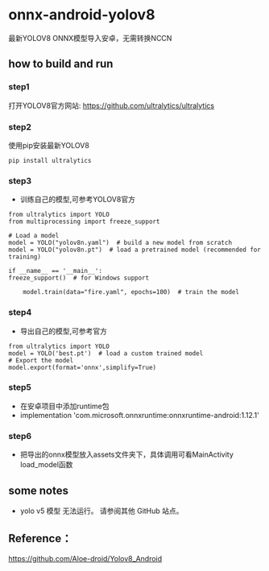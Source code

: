 # onnx-android-yolov8

最新YOLOV8 ONNX模型导入安卓，无需转换NCCN



## how to build and run
### step1
打开YOLOV8官方网站: https://github.com/ultralytics/ultralytics

### step2
使用pip安装最新YOLOV8
```
pip install ultralytics
```


### step3
* 训练自己的模型,可参考YOLOV8官方
```
from ultralytics import YOLO
from multiprocessing import freeze_support

# Load a model
model = YOLO("yolov8n.yaml")  # build a new model from scratch
model = YOLO("yolov8n.pt")  # load a pretrained model (recommended for training)

if __name__ == '__main__':
freeze_support()  # for Windows support

    model.train(data="fire.yaml", epochs=100)  # train the model
```
### step4
* 导出自己的模型,可参考官方
```
from ultralytics import YOLO
model = YOLO('best.pt')  # load a custom trained model
# Export the model
model.export(format='onnx',simplify=True)
``` 
### step5
* 在安卓项目中添加runtime包
* implementation 'com.microsoft.onnxruntime:onnxruntime-android:1.12.1'

### step6
* 把导出的onnx模型放入assets文件夹下，具体调用可看MainActivity load_model函数

## some notes
* yolo v5 模型 无法运行。 请参阅其他 GitHub 站点。


## Reference：  
https://github.com/Aloe-droid/Yolov8_Android


